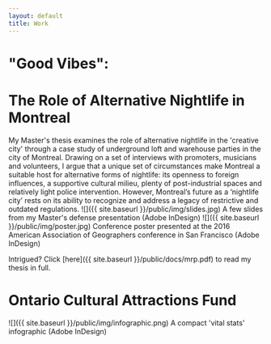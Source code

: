 ```yaml
---
layout: default
title: Work
---
```


# "Good Vibes": 
# The Role of Alternative Nightlife in Montreal

My Master's thesis examines the role of alternative nightlife in the 'creative city' through a case study of underground loft and warehouse parties in the city of Montreal. Drawing on a set of interviews with promoters, musicians and volunteers, I argue that a unique set of circumstances make Montreal a suitable host for alternative forms of nightlife: its openness to foreign influences, a supportive cultural milieu, plenty of post-industrial spaces and relatively light police intervention. However, Montreal’s future as a ‘nightlife city’ rests on its ability to recognize and address a legacy of restrictive and outdated regulations.
![]({{ site.baseurl }}/public/img/slides.jpg)
<span class="caption">A few slides from my Master's defense presentation (Adobe InDesign) </span>
![]({{ site.baseurl }}/public/img/poster.jpg)
<span class="caption">Conference poster presented at the 2016 American Association of Geographers conference in San Francisco (Adobe InDesign)</span>

Intrigued? Click [here]({{ site.baseurl }}/public/docs/mrp.pdf) to read my thesis in full.


# Ontario Cultural Attractions Fund

![]({{ site.baseurl }}/public/img/infographic.png)
<span class="caption">A compact 'vital stats' infographic (Adobe InDesign)</span>
